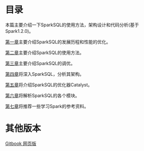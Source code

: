 # 目录
本篇主要介绍一下SparkSQL的使用方法，架构设计和代码分析(基于Spark1.2.0)。

[第一章](01-introduction/README.md)主要介绍SparkSQL的发展历程和性能的优化。

[第二章](02-use_of_sparksql/README.md)主要介绍SparkSQL的使用方法。

[第三章](03-performance-turning/README.md)主要介绍SparkSQL的调优。

[第四章](04-context/README.md)将深入SparkSQL，分析其架构。

[第五章](05-catalyst/README.md)将介绍SparkSQL的优化器Catalyst。

[第六章](06-component/README.md)将解析SparkSQL的各个模块。

[第七章](07-overall/README.md)将推荐一些学习Spark的参考资料。

# 其他版本
[Gitbook 网页版](http://marsishandsome.github.io/SparkSQL-Internal/)
